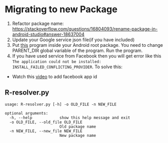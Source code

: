 # Migrating to new Package
1. Refactor package name: https://stackoverflow.com/questions/16804093/rename-package-in-android-studio#answer-18637004
2. Update your Google service json file(if you have included)
3. Put [this](./R-resolver.py) program inside your Android root package. You need to change PARENT_DIR global variable of the program. Run the program.
4. If you have used service from Facebook then you will get error like this `The application could not be installed: INSTALL_FAILED_CONFLICTING_PROVIDER`. To solve this: 
- Watch this [video](https://youtu.be/2ZdzG_XObDM) to add facebook app id


## R-resolver.py
```
usage: R-resolver.py [-h] -o OLD_FILE -n NEW_FILE

optional arguments:
  -h, --help            show this help message and exit
  -o OLD_FILE, --old_file OLD_FILE
                        Old package name
  -n NEW_FILE, --new_file NEW_FILE
                        New package name
```